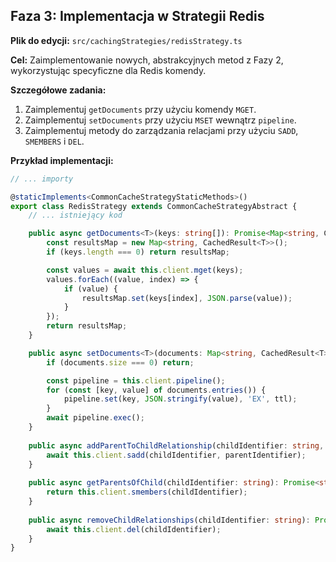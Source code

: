 
## Faza 3: Implementacja w Strategii Redis

**Plik do edycji:** `src/cachingStrategies/redisStrategy.ts`

**Cel:** Zaimplementowanie nowych, abstrakcyjnych metod z Fazy 2, wykorzystując specyficzne dla Redis komendy.

**Szczegółowe zadania:**

1.  Zaimplementuj `getDocuments` przy użyciu komendy `MGET`.
2.  Zaimplementuj `setDocuments` przy użyciu `MSET` wewnątrz `pipeline`.
3.  Zaimplementuj metody do zarządzania relacjami przy użyciu `SADD`, `SMEMBERS` i `DEL`.

**Przykład implementacji:**

```typescript
// ... importy

@staticImplements<CommonCacheStrategyStaticMethods>()
export class RedisStrategy extends CommonCacheStrategyAbstract {
    // ... istniejący kod

    public async getDocuments<T>(keys: string[]): Promise<Map<string, CachedResult<T>>> {
        const resultsMap = new Map<string, CachedResult<T>>();
        if (keys.length === 0) return resultsMap;

        const values = await this.client.mget(keys);
        values.forEach((value, index) => {
            if (value) {
                resultsMap.set(keys[index], JSON.parse(value));
            }
        });
        return resultsMap;
    }

    public async setDocuments<T>(documents: Map<string, CachedResult<T>>, ttl: number): Promise<void> {
        if (documents.size === 0) return;

        const pipeline = this.client.pipeline();
        for (const [key, value] of documents.entries()) {
            pipeline.set(key, JSON.stringify(value), 'EX', ttl);
        }
        await pipeline.exec();
    }
    
    public async addParentToChildRelationship(childIdentifier: string, parentIdentifier: string): Promise<void> {
        await this.client.sadd(childIdentifier, parentIdentifier);
    }
    
    public async getParentsOfChild(childIdentifier: string): Promise<string[]> {
        return this.client.smembers(childIdentifier);
    }
    
    public async removeChildRelationships(childIdentifier: string): Promise<void> {
        await this.client.del(childIdentifier);
    }
}
```
